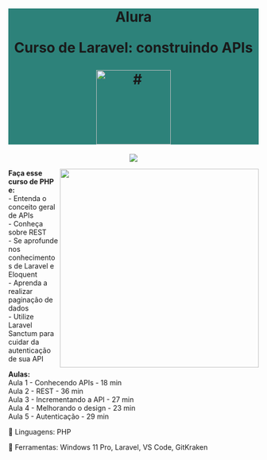<h1 align="center" style="background-color:#2d827a">
    <p>Alura</p>
    <p>Curso de
        Laravel: construindo APIs
    </p>
    <a href="https://cursos.alura.com.br/course/laravel-construindo-apis">
        <img src="https://www.alura.com.br/assets/api/cursos/laravel-construindo-apis.svg" alt="#" width="150" height="150">
    </a> 
</h1>

<p align="center">
    <img loading="lazy" src="http://img.shields.io/static/v1?label=STATUS&message=EM%20DESENVOLVIMENTO&color=GREEN&style=for-the-badge"/>
</p>
<img src="https://raw.githubusercontent.com/MicaelliMedeiros/micaellimedeiros/master/image/computer-illustration.png" min-width="400px" max-width="400px" width="400px" align="right">

<p align="left"> 
  <strong>Faça esse curso de PHP e:</strong></br>
- Entenda o conceito geral de APIs</br>
- Conheça sobre REST</br>
- Se aprofunde nos conhecimentos de Laravel e Eloquent</br>
- Aprenda a realizar paginação de dados</br>
- Utilize Laravel Sanctum para cuidar da autenticação de sua API</br>
</p>

<p align="left">
  <strong>Aulas:</strong> </br> 
Aula 1 - Conhecendo APIs - 18 min</br>
Aula 2 - REST - 36 min</br>
Aula 3 - Incrementando a API - 27 min</br>
Aula 4 - Melhorando o design - 23 min</br>
Aula 5 - Autenticação - 29 min</br>
</p>

<p align="left">
  🐙 Linguagens: PHP
</p>

<p align="left">
  💼 Ferramentas: Windows 11 Pro, Laravel, VS Code, GitKraken
</p>
